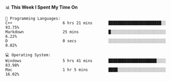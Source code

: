 
<!--START_SECTION:waka-->
📊 **This Week I Spent My Time On** 

```text
💬 Programming Languages: 
C++                      6 hrs 21 mins       ███████████████████████░░   93.75% 
Markdown                 25 mins             █░░░░░░░░░░░░░░░░░░░░░░░░   6.22% 
D                        0 secs              ░░░░░░░░░░░░░░░░░░░░░░░░░   0.02%

💻 Operating System: 
Windows                  5 hrs 41 mins       █████████████████████░░░░   83.98% 
Mac                      1 hr 5 mins         ████░░░░░░░░░░░░░░░░░░░░░   16.02%

```


<!--END_SECTION:waka-->
